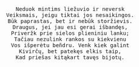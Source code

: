<pre align="center">
    Neduok mintims liežuvio ir neversk
    Veiksmais, jeigu tiktai jos nesaikingos.
    Būk paprastas, bet ir nebūk storžievis.
    Draugus, jei jau esi gerai išbandęs,
    Priveržk prie sielos plieniniu lanku;
    Tačiau nezulink rankos su kiekvienu
    Vos išperėtu beñdru. Venk kiek galint
    Kivirčų, bet patekęs elkis taip,
    Kad priešas kitąkart tavęs bijotų.
</div>